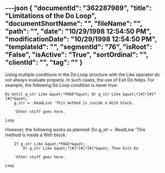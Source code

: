 ---json
{
  "documentId": "362287989",
  "title": "Limitations of the Do Loop",
  "documentShortName": "",
  "fileName": "",
  "path": "",
  "date": "10/29/1998 12:54:50 PM",
  "modificationDate": "10/29/1998 12:54:50 PM",
  "templateId": "",
  "segmentId": "76",
  "isRoot": "False",
  "isActive": "True",
  "sortOrdinal": "",
  "clientId": "",
  "tag": ""
}
---

Using multiple conditions in the Do Loop structure with the Like operator do not always evaluate properly. In such cases, the use of Exit Do helps. For example, the following Do Loop condition is never true:

    Do Until g_str Like &quot;*PAGE*&quot; Or g_str Like &quot;*[#]*[#]*[#]*&quot;
        g_str = .ReadLine 'This method is inside a With block.

        'Other stuff goes here.

    Loop

However, the following works as planned:
    Do
        g_str = .ReadLine 'This method is inside a With block.
        
        If g_str Like &quot;*PAGE*&quot; _ 
            Or g_str Like &quot;*[#]*[#]*[#]*&quot; Then Exit Do

        'Other stuff goes here.

    Loop
